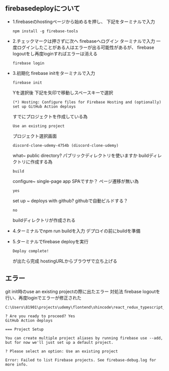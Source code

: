 ## firebasedeployについて
- 1.firebaseのhostingページから始めるを押し、
    下記をターミナルで入力
    ```
    npm install -g firebase-tools
    ```
- 2.チェックマークは押さずに次へ
    firebaseへログイン
    ターミナルで入力
    一度ログインしたことがある人はエラーが出る可能性があるが、
    firebase logoutをし再度loginすればエラーは消える
    ```
    firebase login
    ```
- 3.初期化
    firebase initをターミナルで入力
    ```
    firebase init
    ```
    Yを選択後
    下記を矢印で移動しスペースキーで選択
    ```
    (*) Hosting: Configure files for Firebase Hosting and (optionally) set up GitHub Action deploys
    ```
    すでにプロジェクトを作成している為
    ```
    Use an existing project
    ```
    プロジェクト選択画面
    ```
    discord-clone-udemy-4754b (discord-clone-udemy)
    ```
    what~ public directory?
    パブリックディレクトリを使いますか
    buildディレクトリに作成する為
    ```
    build
    ```
    configure~ single-page app
    SPAですか？
    ページ遷移が無い為
    ```
    yes
    ```
    set up ~ deploys with github?
    githubで自動ビルドする？
    ```
    no
    ```
    buildディレクトリが作成される

- 4.ターミナルでnpm run buildを入力
    デプロイの前にbuildを準備
- 5.ターミナルでfirebase deployを実行
    ```
    Deploy complete!
    ```
    が出たら完成
    hostingURLからブラウザで立ち上げる
    

## エラー
git init時のuse an existing projectの際に出たエラー
対処法
firebase logoutを行い、再度loginでエラーが修正された
```
C:\Users\81901\projects\udemy\flontend\shincode\react_redux_typescript_firebase\discord_clone

? Are you ready to proceed? Yes
GitHub Action deploys

=== Project Setup

You can create multiple project aliases by running firebase use --add,
but for now we'll just set up a default project.

? Please select an option: Use an existing project

Error: Failed to list Firebase projects. See firebase-debug.log for more info.
```